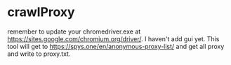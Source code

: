 # crawlProxy
remember to update your chromedriver.exe at https://sites.google.com/chromium.org/driver/.
I haven't add gui yet.
This tool will get to https://spys.one/en/anonymous-proxy-list/ and get all proxy and write to proxy.txt.
